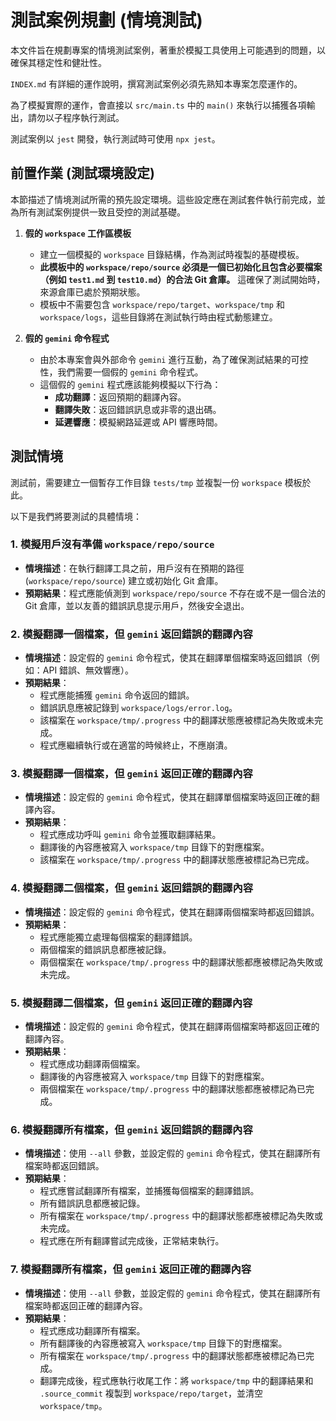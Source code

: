 # 測試案例規劃 (情境測試)

本文件旨在規劃專案的情境測試案例，著重於模擬工具使用上可能遇到的問題，以確保其穩定性和健壯性。

`INDEX.md` 有詳細的運作說明，撰寫測試案例必須先熟知本專案怎麼運作的。

為了模擬實際的運作，會直接以 `src/main.ts` 中的 `main()` 來執行以捕獲各項輸出，請勿以子程序執行測試。

測試案例以 `jest`  開發，執行測試時可使用 `npx jest`。

## 前置作業 (測試環境設定)

本節描述了情境測試所需的預先設定環境。這些設定應在測試套件執行前完成，並為所有測試案例提供一致且受控的測試基礎。

1.  **假的 `workspace` 工作區模板**
    *   建立一個模擬的 `workspace` 目錄結構，作為測試時複製的基礎模板。
    *   **此模板中的 `workspace/repo/source` 必須是一個已初始化且包含必要檔案（例如 `test1.md` 到 `test10.md`）的合法 Git 倉庫。** 這確保了測試開始時，來源倉庫已處於預期狀態。
    *   模板中不需要包含 `workspace/repo/target`、`workspace/tmp` 和 `workspace/logs`，這些目錄將在測試執行時由程式動態建立。

2.  **假的 `gemini` 命令程式**
    *   由於本專案會與外部命令 `gemini` 進行互動，為了確保測試結果的可控性，我們需要一個假的 `gemini` 命令程式。
    *   這個假的 `gemini` 程式應該能夠模擬以下行為：
        *   **成功翻譯**：返回預期的翻譯內容。
        *   **翻譯失敗**：返回錯誤訊息或非零的退出碼。
        *   **延遲響應**：模擬網路延遲或 API 響應時間。

## 測試情境

測試前，需要建立一個暫存工作目錄 `tests/tmp` 並複製一份 `workspace` 模板於此。

以下是我們將要測試的具體情境：

### 1. 模擬用戶沒有準備 `workspace/repo/source`

*   **情境描述**：在執行翻譯工具之前，用戶沒有在預期的路徑 (`workspace/repo/source`) 建立或初始化 Git 倉庫。
*   **預期結果**：程式應能偵測到 `workspace/repo/source` 不存在或不是一個合法的 Git 倉庫，並以友善的錯誤訊息提示用戶，然後安全退出。

### 2. 模擬翻譯一個檔案，但 `gemini` 返回錯誤的翻譯內容

*   **情境描述**：設定假的 `gemini` 命令程式，使其在翻譯單個檔案時返回錯誤（例如：API 錯誤、無效響應）。
*   **預期結果**：
    *   程式應能捕獲 `gemini` 命令返回的錯誤。
    *   錯誤訊息應被記錄到 `workspace/logs/error.log`。
    *   該檔案在 `workspace/tmp/.progress` 中的翻譯狀態應被標記為失敗或未完成。
    *   程式應繼續執行或在適當的時候終止，不應崩潰。

### 3. 模擬翻譯一個檔案，但 `gemini` 返回正確的翻譯內容

*   **情境描述**：設定假的 `gemini` 命令程式，使其在翻譯單個檔案時返回正確的翻譯內容。
*   **預期結果**：
    *   程式應成功呼叫 `gemini` 命令並獲取翻譯結果。
    *   翻譯後的內容應被寫入 `workspace/tmp` 目錄下的對應檔案。
    *   該檔案在 `workspace/tmp/.progress` 中的翻譯狀態應被標記為已完成。

### 4. 模擬翻譯二個檔案，但 `gemini` 返回錯誤的翻譯內容

*   **情境描述**：設定假的 `gemini` 命令程式，使其在翻譯兩個檔案時都返回錯誤。
*   **預期結果**：
    *   程式應能獨立處理每個檔案的翻譯錯誤。
    *   兩個檔案的錯誤訊息都應被記錄。
    *   兩個檔案在 `workspace/tmp/.progress` 中的翻譯狀態都應被標記為失敗或未完成。

### 5. 模擬翻譯二個檔案，但 `gemini` 返回正確的翻譯內容

*   **情境描述**：設定假的 `gemini` 命令程式，使其在翻譯兩個檔案時都返回正確的翻譯內容。
*   **預期結果**：
    *   程式應成功翻譯兩個檔案。
    *   翻譯後的內容應被寫入 `workspace/tmp` 目錄下的對應檔案。
    *   兩個檔案在 `workspace/tmp/.progress` 中的翻譯狀態都應被標記為已完成。

### 6. 模擬翻譯所有檔案，但 `gemini` 返回錯誤的翻譯內容

*   **情境描述**：使用 `--all` 參數，並設定假的 `gemini` 命令程式，使其在翻譯所有檔案時都返回錯誤。
*   **預期結果**：
    *   程式應嘗試翻譯所有檔案，並捕獲每個檔案的翻譯錯誤。
    *   所有錯誤訊息都應被記錄。
    *   所有檔案在 `workspace/tmp/.progress` 中的翻譯狀態都應被標記為失敗或未完成。
    *   程式應在所有翻譯嘗試完成後，正常結束執行。

### 7. 模擬翻譯所有檔案，但 `gemini` 返回正確的翻譯內容

*   **情境描述**：使用 `--all` 參數，並設定假的 `gemini` 命令程式，使其在翻譯所有檔案時都返回正確的翻譯內容。
*   **預期結果**：
    *   程式應成功翻譯所有檔案。
    *   所有翻譯後的內容應被寫入 `workspace/tmp` 目錄下的對應檔案。
    *   所有檔案在 `workspace/tmp/.progress` 中的翻譯狀態都應被標記為已完成。
    *   翻譯完成後，程式應執行收尾工作：將 `workspace/tmp` 中的翻譯結果和 `.source_commit` 複製到 `workspace/repo/target`，並清空 `workspace/tmp`。